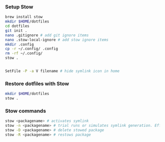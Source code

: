### Setup Stow

```bash
brew install stow
mkdir $HOME/dotfiles
cd dotfiles
git init .
nano .gitignore # add git ignore items
nano .stow-local-ignore # add stow ignore items
mkdir .config
cp -r ~/.config/ .config
rm -rf ~/.config/
stow .


SetFile -P -a V filename # hide symlink icon in home
```

### Restore dotfiles with Stow

```bash
mkdir $HOME/dotfiles
stow .
```

### Stow commands 
```bash
stow <packagename> # activates symlink
stow -n <packagename> # trial runs or simulates symlink generation. Effective for checking for errors
stow -D <packagename> # delete stowed package
stow -R <packagename> # restows package
```
